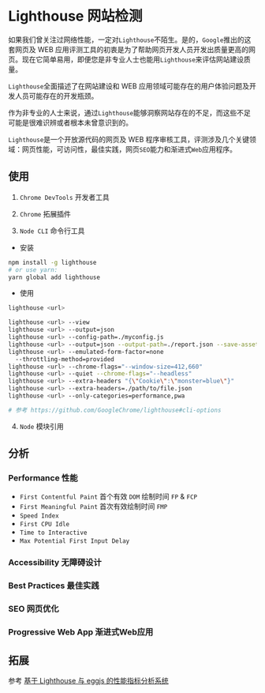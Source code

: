 # Lighthouse 网站检测

如果我们曾关注过网络性能，一定对`Lighthouse`不陌生。是的，`Google`推出的这套网页及 WEB 应用评测工具的初衷是为了帮助网页开发人员开发出质量更高的网页。现在它简单易用，即便您是非专业人士也能用`Lighthouse`来评估网站建设质量。

`Lighthouse`全面描述了在网站建设和 WEB 应用领域可能存在的用户体验问题及开发人员可能存在的开发瓶颈。

作为非专业的人士来说，通过`Lighthouse`能够洞察网站存在的不足，而这些不足可能是很难识辨或者根本未曾意识到的。

`Lighthouse`是一个开放源代码的网页及 WEB 程序审核工具，评测涉及几个关键领域：网页性能，可访问性，最佳实践，网页`SEO`能力和渐进式`Web`应用程序。

## 使用

1. `Chrome DevTools` 开发者工具

2. `Chrome` 拓展插件

3. `Node CLI` 命令行工具

- 安装

```bash
npm install -g lighthouse
# or use yarn:
yarn global add lighthouse
```

- 使用

```bash
lighthouse <url>

lighthouse <url> --view                                                   运行完成后，在浏览器中打开HTML报告。
lighthouse <url> --output=json                                            运行完成生成JSON文件
lighthouse <url> --config-path=./myconfig.js                              使用您自己的配置运行Lighthouse：自定义审核，报告生成等。
lighthouse <url> --output=json --output-path=./report.json --save-assets  保存跟踪，devtoolslog和命名的JSON报告。
lighthouse <url> --emulated-form-factor=none                              禁用设备仿真和所有限制。
  --throttling-method=provided
lighthouse <url> --chrome-flags="--window-size=412,660"                   启动具有特定窗口大小的Chrome
lighthouse <url> --quiet --chrome-flags="--headless"                      启动Headless Chrome，关闭日志记录
lighthouse <url> --extra-headers "{\"Cookie\":\"monster=blue\"}"          发送请求的HTTP标头字符串形式的键/值对
lighthouse <url> --extra-headers=./path/to/file.json                      要发送请求的HTTP标头键/值对的JSON文件的路径
lighthouse <url> --only-categories=performance,pwa                        仅运行指定的类别。 可用类别：accessibility, best-practices, performance, pwa, seo.

# 参考 https://github.com/GoogleChrome/lighthouse#cli-options
```

4. `Node` 模块引用

## 分析

### Performance 性能

- `First Contentful Paint` 首个有效 `DOM` 绘制时间 `FP` & `FCP`
- `First Meaningful Paint` 首次有效绘制时间 `FMP` 
- `Speed Index`
- `First CPU Idle`
- `Time to Interactive`
- `Max Potential First Input Delay`

### Accessibility 无障碍设计

### Best Practices 最佳实践

### SEO 网页优化

### Progressive Web App 渐进式Web应用

## 拓展

参考
[基于 Lighthouse 与 eggjs 的性能指标分析系统](https://www.jianshu.com/p/569fe8450e7f)
